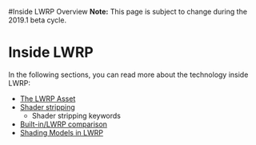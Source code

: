 #Inside LWRP Overview
**Note:** This page is subject to change during the 2019.1 beta cycle.

# Inside LWRP

In the following sections, you can read more about the technology inside LWRP:

- [The LWRP Asset](lwrp-asset.md)
- [Shader stripping](shader-stripping.md)
  - Shader stripping keywords
- [Built-in/LWRP comparison](lwrp-builtin-feature-comparison.md)
- [Shading Models in LWRP](shading-model.md)

